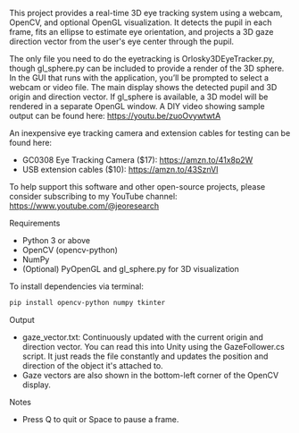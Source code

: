 This project provides a real-time 3D eye tracking system using a webcam, OpenCV, and optional OpenGL visualization. It detects the pupil in each frame, fits an ellipse to estimate eye orientation, and projects a 3D gaze direction vector from the user's eye center through the pupil.

The only file you need to do the eyetracking is Orlosky3DEyeTracker.py, though gl_sphere.py can be included to provide a render of the 3D sphere. In the GUI that runs with the application, you’ll be prompted to select a webcam or video file. The main display shows the detected pupil and 3D origin and direction vector. If gl_sphere is available, a 3D model will be rendered in a separate OpenGL window. A DIY video showing sample output can be found here: https://youtu.be/zuoOvywtwtA

An inexpensive eye tracking camera and extension cables for testing can be found here: 
- GC0308 Eye Tracking Camera ($17): https://amzn.to/41x8p2W
- USB extension cables ($10): https://amzn.to/43SznVl

To help support this software and other open-source projects, please consider subscribing to my YouTube channel: https://www.youtube.com/@jeoresearch

Requirements
- Python 3 or above
- OpenCV (opencv-python)
- NumPy
- (Optional) PyOpenGL and gl_sphere.py for 3D visualization

To install dependencies via terminal: 
```bash
pip install opencv-python numpy tkinter
```

Output
- gaze_vector.txt: Continuously updated with the current origin and direction vector. You can read this into Unity using the GazeFollower.cs script. It just reads the file constantly and updates the position and direction of the object it's attached to. 
- Gaze vectors are also shown in the bottom-left corner of the OpenCV display.

Notes
- Press Q to quit or Space to pause a frame.
